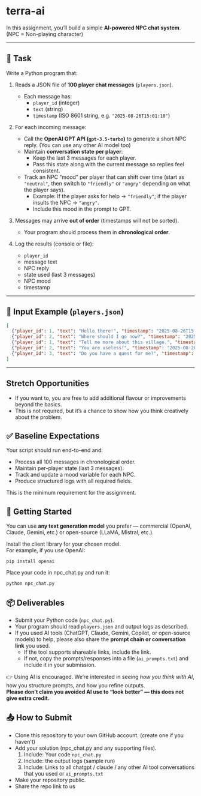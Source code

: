 # terra-ai
In this assignment, you’ll build a simple **AI-powered NPC chat system**.  (NPC = Non-playing character)

---

## 📝 Task  

Write a Python program that:  

1. Reads a JSON file of **100 player chat messages** (`players.json`).  
   - Each message has:  
     - `player_id` (integer)  
     - `text` (string)  
     - `timestamp` (ISO 8601 string, e.g. `"2025-08-26T15:01:10"`)  

2. For each incoming message:  
   - Call the **OpenAI GPT API (`gpt-3.5-turbo`)** to generate a short NPC reply. (You can use any other AI model too)
   - Maintain **conversation state per player**:  
     - Keep the last 3 messages for each player.  
     - Pass this state along with the current message so replies feel consistent.  
   - Track an NPC “mood” per player that can shift over time (start as `"neutral"`, then switch to `"friendly"` or `"angry"` depending on what the player says).  
     - Example: If the player asks for help → `"friendly"`; if the player insults the NPC → `"angry"`.  
     - Include this mood in the prompt to GPT.  

3. Messages may arrive **out of order** (timestamps will not be sorted).  
   - Your program should process them in **chronological order**.  

4. Log the results (console or file):  
   - `player_id`  
   - message text  
   - NPC reply  
   - state used (last 3 messages)  
   - NPC mood  
   - timestamp   

---

## 📂 Input Example (`players.json`)  

```json
[
  {"player_id": 1, "text": "Hello there!", "timestamp": "2025-08-26T15:01:10"},
  {"player_id": 2, "text": "Where should I go now?", "timestamp": "2025-08-26T15:01:05"},
  {"player_id": 1, "text": "Tell me more about this village.", "timestamp": "2025-08-26T15:01:20"},
  {"player_id": 2, "text": "You are useless!", "timestamp": "2025-08-26T15:01:25"},
  {"player_id": 3, "text": "Do you have a quest for me?", "timestamp": "2025-08-26T15:01:15"}
]
```
---

## Stretch Opportunities

- If you want to, you are free to add additional flavour or improvements beyond the basics.
- This is not required, but it’s a chance to show how you think creatively about the problem.

## ✅ Baseline Expectations
Your script should run end-to-end and:
- Process all 100 messages in chronological order.
- Maintain per-player state (last 3 messages).
- Track and update a mood variable for each NPC.
- Produce structured logs with all required fields.

This is the minimum requirement for the assignment.


## 🚀 Getting Started
You can use **any text generation model** you prefer — commercial (OpenAI, Claude, Gemini, etc.) or open-source (LLaMA, Mistral, etc.).  

Install the client library for your chosen model.  
For example, if you use OpenAI:  
```
pip install openai
```
Place your code in npc_chat.py and run it:

```
python npc_chat.py
```
## 📦 Deliverables

- Submit your Python code (`npc_chat.py`).  
- Your program should read `players.json` and output logs as described.  
- If you used AI tools (ChatGPT, Claude, Gemini, Copilot, or open-source models) to help, please also share the **prompt chain or conversation link** you used.  
  - If the tool supports shareable links, include the link.  
  - If not, copy the prompts/responses into a file (`ai_prompts.txt`) and include it in your submission.  

👉 Using AI is encouraged. We’re interested in seeing *how you think with AI*, how you structure prompts, and how you refine outputs.  
**Please don’t claim you avoided AI use to “look better” — this does not give extra credit.**

## 📤 How to Submit

- Clone this repository to your own GitHub account. (create one if you haven't)
- Add your solution (npc_chat.py and any supporting files).
    1. Include: Your code `npc_chat.py`
    2. Include: the output logs (sample run)
    3. Include: Links to all chatgpt / claude / any other AI tool conversations that you used or `ai_prompts.txt`
- Make your repository public.
- Share the repo link to us
